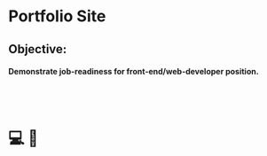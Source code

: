 # Portfolio Site

## **Objective**:

#### Demonstrate job-readiness for front-end/web-developer position.

<br>
<br>

# 💻 🤞
